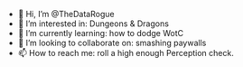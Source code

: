 - 👋 Hi, I’m @TheDataRogue
- 👀 I’m interested in: Dungeons & Dragons
- 🌱 I’m currently learning: how to dodge WotC
- 💞️ I’m looking to collaborate on: smashing paywalls
- 📫 How to reach me: roll a high enough Perception check.

<!---
TheDataRogue/TheDataRogue is a ✨ special ✨ repository because its `README.md` (this file) appears on your GitHub profile.
You can click the Preview link to take a look at your changes.
--->
